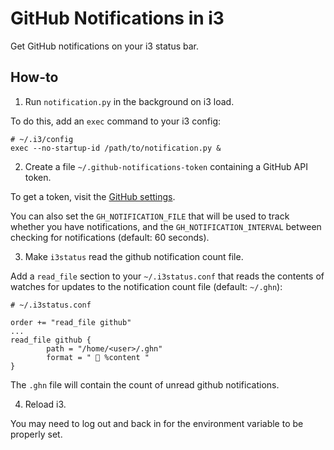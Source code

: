 GitHub Notifications in i3
==========================

Get GitHub notifications on your i3 status bar.

How-to
------

1) Run ``notification.py`` in the background on i3 load.

To do this, add an ``exec`` command to your i3 config:

```
# ~/.i3/config
exec --no-startup-id /path/to/notification.py &
```

2) Create a file `~/.github-notifications-token` containing a GitHub API token.

To get a token, visit the [GitHub settings](https://github.com/settings/tokens).

You can also set the ``GH_NOTIFICATION_FILE`` that will be used to track whether
you have notifications, and the ``GH_NOTIFICATION_INTERVAL`` between checking
for notifications (default: 60 seconds).

3) Make ``i3status`` read the github notification count file.

Add a ``read_file`` section to your ``~/.i3status.conf`` that reads the contents of
watches for updates to the notification count file (default: ``~/.ghn``):

```
# ~/.i3status.conf

order += "read_file github"
...
read_file github {
        path = "/home/<user>/.ghn"
        format = "  %content "
}
```

The `.ghn` file will contain the count of unread github notifications.

4) Reload i3.

You may need to log out and back in for the environment variable to be properly
set.
